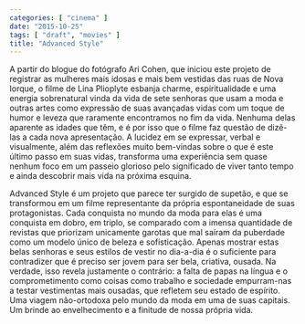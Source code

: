 ```yaml
---
categories: [ "cinema" ]
date: "2015-10-25"
tags: [ "draft", "movies" ]
title: "Advanced Style"
---
```

A partir do blogue do fotógrafo Ari Cohen, que iniciou este projeto de
registrar as mulheres mais idosas e mais bem vestidas das ruas de Nova
Iorque, o filme de Lina Plioplyte esbanja charme, espiritualidade e uma
energia sobrenatural vinda da vida de sete senhoras que usam a moda e
outras artes como expressão de suas avançadas vidas com um toque de
humor e leveza que raramente encontramos no fim da vida. Nenhuma delas
aparente as idades que têm, e é por isso que o filme faz questão
de dizê-las a cada nova apresentação. A lucidez em se expressar,
verbal e visualmente, além das reflexões muito bem-vindas sobre o
que é este último passo em suas vidas, transforma uma experiência
sem quase nenhum foco em um passeio glorioso pelo significado de viver
tanto tempo e ainda descobrir mais vida na próxima esquina.

Advanced Style é um projeto que parece ter surgido de supetão, e que
se transformou em um filme representante da própria espontaneidade de
suas protagonistas. Cada conquista no mundo da moda para elas é uma
conquista em dobro, em triplo, se comparado com a imensa quantidade de
revistas que priorizam unicamente garotas que mal saíram da puberdade
como um modelo único de beleza e sofisticação. Apenas mostrar estas
belas senhoras e seus estilos de vestir no dia-a-dia é o suficiente para
contradizer que é preciso ser jovem para ser bela, criativa, ousada. Na
verdade, isso revela justamente o contrário: a falta de papas na língua
e o comprometimento como coisas como trabalho e sociedade empurram-nas a
testar vestimentas mais ousadas, que refletem seu estado de espírito. Uma
viagem não-ortodoxa pelo mundo da moda em uma de suas capitais. Um
brinde ao envelhecimento e a finitude de nossa própria vida.
